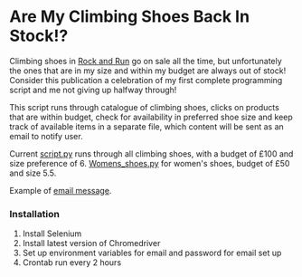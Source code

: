 # Are My Climbing Shoes Back In Stock!?

Climbing shoes in [Rock and Run](https://rockrun.com/collections/climbing-shoes) go on sale all the time, but unfortunately the ones that are in my size and within my budget are always out of stock!
Consider this publication a celebration of my first complete programming script and me not giving up halfway through!

This script runs through catalogue of climbing shoes, clicks on products that are within budget, check for availability in preferred shoe size and keep track of available items in a separate file, which content will be sent as an email to notify user.

Current [script.py](https://github.com/pymche/Are-My-Climbing-Shoes-Back/blob/master/script.py) runs through all climbing shoes, with a budget of £100 and size preference of 6.
[Womens_shoes.py](https://github.com/pymche/Are-My-Climbing-Shoes-Back/blob/master/Womens_Shoes.py) for women's shoes, budget of £50 and size 5.5.

Example of [email message](https://github.com/pymche/Are-My-Climbing-Shoes-Back/blob/master/email_message).

### Installation
1. Install Selenium
2. Install latest version of Chromedriver
3. Set up environment variables for email and password for email set up
4. Crontab run every 2 hours
